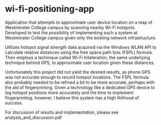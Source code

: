 # wi-fi-positioning-app
Application that attempts to approximate user device location on a map of Westminster College campus by scanning nearby Wi-Fi hotspots. Developed to test the possibility of implementing such a system at Westminster College campus given only the existing network infrastructure. 

Utilizes hotspot signal strength data acquired via the Windows WLAN API to calculate relative distances using the free space path loss (FSPL) formula. Then employs a technique called Wi-Fi trilateration, the same underlying technique behind GPS, to approximate user location given these distances.

Unfortunately this project did not yield the desired results, as phone GPS was not accurate enough to record hotspot locations. The FSPL formula also probably needed to be refined a bit to be more accurate, perhaps with the aid of fingerprinting. Given a technology like a dedicated GPS device to log hotspot positions more accurately and the time to implement fingerprinting, however, I believe this system has a high liklihood of success.

For discussion of results and implementation, please see analysis_and_discussion.pdf
